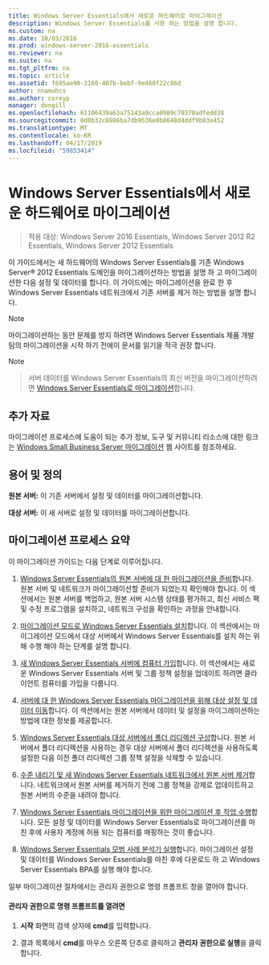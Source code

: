 ```yaml
---
title: Windows Server Essentials에서 새로운 하드웨어로 마이그레이션
description: Windows Server Essentials를 사용 하는 방법을 설명 합니다.
ms.custom: na
ms.date: 10/03/2016
ms.prod: windows-server-2016-essentials
ms.reviewer: na
ms.suite: na
ms.tgt_pltfrm: na
ms.topic: article
ms.assetid: f695ae90-3160-407b-bebf-9e460f22c86d
author: nnamuhcs
ms.author: coreyp
manager: dongill
ms.openlocfilehash: 61106439a63a75143a9cca0989c70370adfedd38
ms.sourcegitcommit: 0d0b32c8986ba7db9536e0b8648d4ddf9b03e452
ms.translationtype: MT
ms.contentlocale: ko-KR
ms.lasthandoff: 04/17/2019
ms.locfileid: "59853414"
---
```

# <a name="migrate-windows-server-essentials-to-new-hardware"></a>Windows Server Essentials에서 새로운 하드웨어로 마이그레이션

>적용 대상: Windows Server 2016 Essentials, Windows Server 2012 R2 Essentials, Windows Server 2012 Essentials

이 가이드에서는 새 하드웨어의 Windows Server Essentials를 기존 Windows Server® 2012 Essentials 도메인을 마이그레이션하는 방법을 설명 하 고 마이그레이션한 다음 설정 및 데이터를 합니다. 이 가이드에는 마이그레이션을 완료 한 후 Windows Server Essentials 네트워크에서 기존 서버를 제거 하는 방법을 설명 합니다.  
  
> [!NOTE]
>  마이그레이션하는 동안 문제를 방지 하려면 Windows Server Essentials 제품 개발 팀의 마이그레이션을 시작 하기 전에이 문서를 읽기을 적극 권장 합니다.  
  
> [!NOTE]

>  서버 데이터를 Windows Server Essentials의 최신 버전을 마이그레이션하려면 [Windows Server Essentials로 마이그레이션](Migrate-from-Previous-Versions-to-Windows-Server-Essentials-or-Windows-Server-Essentials-Experience.md)합니다.  

  
## <a name="additional-resources"></a>추가 자료  
 마이그레이션 프로세스에 도움이 되는 추가 정보, 도구 및 커뮤니티 리소스에 대한 링크는 [Windows Small Business Server 마이그레이션](https://go.microsoft.com/fwlink/?LinkId=217520) 웹 사이트를 참조하세요.  
  
## <a name="terms-and-definitions"></a>용어 및 정의  
 **원본 서버:** 이 기존 서버에서 설정 및 데이터를 마이그레이션합니다.  
  
 **대상 서버:** 이 새 서버로 설정 및 데이터를 마이그레이션합니다.  
  
## <a name="migration-process-summary"></a>마이그레이션 프로세스 요약  
 이 마이그레이션 가이드는 다음 단계로 이루어집니다.  
  

1.  [Windows Server Essentials의 원본 서버에 대 한 마이그레이션을 준비](Prepare-your-Source-Server-for-Windows-Server-Essentials-migration.md)합니다.  원본 서버 및 네트워크가 마이그레이션할 준비가 되었는지 확인해야 합니다. 이 섹션에서는 원본 서버를 백업하고, 원본 서버 시스템 상태를 평가하고, 최신 서비스 팩 및 수정 프로그램을 설치하고, 네트워크 구성을 확인하는 과정을 안내합니다.  
  
2.  [마이그레이션 모드로 Windows Server Essentials 설치](Install-Windows-Server-Essentials-in-migration-mode.md)합니다.  이 섹션에서는 마이그레이션 모드에서 대상 서버에서 Windows Server Essentials를 설치 하는 위해 수행 해야 하는 단계를 설명 합니다.  
  
3.  [새 Windows Server Essentials 서버에 컴퓨터 가입](Join-computers-to-the-new-Windows-Server-Essentials-server.md)합니다.  이 섹션에서는 새로운 Windows Server Essentials 서버 및 그룹 정책 설정을 업데이트 하려면 클라이언트 컴퓨터를 가입을 다룹니다.  
  
4.  [서버에 대 한 Windows Server Essentials 마이그레이션을 위해 대상 설정 및 데이터 이동](Move-settings-and-data-to-the-Destination-Server-for-Windows-Server-Essentials-migration.md)합니다.  이 섹션에서는 원본 서버에서 데이터 및 설정을 마이그레이션하는 방법에 대한 정보를 제공합니다.  
  
5.  [Windows Server Essentials 대상 서버에서 폴더 리디렉션 구성](Configure-folder-redirection-on-the-Windows-Server-Essentials-Destination-Server.md)합니다.  원본 서버에서 폴더 리디렉션을 사용하는 경우 대상 서버에서 폴더 리디렉션을 사용하도록 설정한 다음 이전 폴더 리디렉션 그룹 정책 설정을 삭제할 수 있습니다.  
  
6.  [수준 내리기 및 새 Windows Server Essentials 네트워크에서 원본 서버 제거](Demote-and-remove-the-Source-Server-from-the-new-Windows-Server-Essentials-network.md)합니다.  네트워크에서 원본 서버를 제거하기 전에 그룹 정책을 강제로 업데이트하고 원본 서버의 수준을 내려야 합니다.  
  
7.  [Windows Server Essentials 마이그레이션을 위한 마이그레이션 후 작업 수행](Perform-post-migration-tasks-for-Windows-Server-Essentials-migration.md)합니다.  모든 설정 및 데이터를 Windows Server Essentials로 마이그레이션를 마친 후에 사용자 계정에 허용 되는 컴퓨터를 매핑하는 것이 좋습니다.  
  
8.  [Windows Server Essentials 모범 사례 분석기 실행](Run-the-Windows-Server-Essentials-Best-Practices-Analyzer.md)합니다.  마이그레이션 설정 및 데이터를 Windows Server Essentials를 마친 후에 다운로드 하 고 Windows Server Essentials BPA를 실행 해야 합니다.  
  
 일부 마이그레이션 절차에서는 관리자 권한으로 명령 프롬프트 창을 열어야 합니다.  
  
#### <a name="to-open-a-command-prompt-window-as-an-administrator"></a>관리자 권한으로 명령 프롬프트를 열려면  
  
1.  **시작** 화면의 검색 상자에 **cmd**를 입력합니다.  
  
2.  결과 목록에서 **cmd**를 마우스 오른쪽 단추로 클릭하고 **관리자 권한으로 실행**을 클릭합니다.
